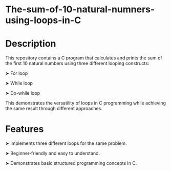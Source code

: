 # The-sum-of-10-natural-numners-using-loops-in-C
# Description

This repository contains a C program that calculates and prints the sum of the first 10 natural numbers using three different looping constructs:

➤ For loop

➤ While loop

➤ Do-while loop

This demonstrates the versatility of loops in C programming while achieving the same result through different approaches.

# Features

➤ Implements three different loops for the same problem.

➤ Beginner-friendly and easy to understand.

➤ Demonstrates basic structured programming concepts in C.

